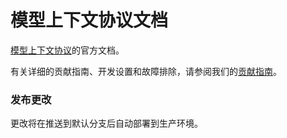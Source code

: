 # 模型上下文协议文档

[模型上下文协议](https://modelcontextprotocol.io)的官方文档。

有关详细的贡献指南、开发设置和故障排除，请参阅我们的[贡献指南](CONTRIBUTING.md)。

### 发布更改

更改将在推送到默认分支后自动部署到生产环境。
